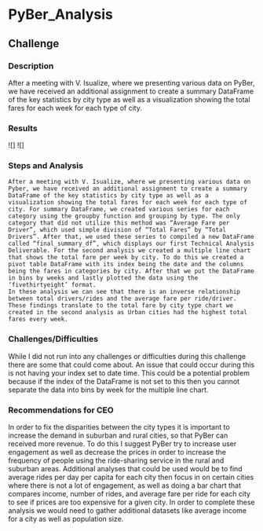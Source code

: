 # PyBer_Analysis
## Challenge

### Description 
  After a meeting with V. Isualize, where we presenting various data on PyBer, we have received an additional assignment to create a summary DataFrame of the key statistics by city type as well as a visualization showing the total fares for each week for each type of city. 

### Results
![]
![] 

### Steps and Analysis
	After a meeting with V. Isualize, where we presenting various data on Pyber, we have received an additional assignment to create a summary DataFrame of the key statistics by city type as well as a visualization showing the total fares for each week for each type of city. For summary DataFrame, we created various series for each category using the groupby function and grouping by type. The only category that did not utilize this method was “Average Fare per Driver”, which used simple division of “Total Fares” by “Total Drivers”. After that, we used these series to compiled a new DataFrame called “final_summary_df”, which displays our first Technical Analysis Deliverable. For the second analysis we created a multiple line chart that shows the total fare per week by city. To do this we created a pivot table DataFrame with its index being the date and the columns being the fares in categories by city. After that we put the DataFrame in bins by weeks and lastly plotted the data using the ‘fivethirtyeight’ format. 
	In these analysis we can see that there is an inverse relationship between total drivers/rides and the average fare per ride/driver. These findings translate to the total fare by city type chart we created in the second analysis as Urban cities had the highest total fares every week. 
  
### Challenges/Difficulties
  While I did not run into any challenges or difficulties during this challenge there are some that could come about.  An issue that could occur during this is not having your index set to date time. This could be a potential problem because if the index of the DataFrame is not set to this then you cannot separate the data into bins by week for the multiple line chart. 

### Recommendations for CEO
  In order to fix the disparities between the city types it is important to increase the demand in suburban and rural cities, so that PyBer can received more revenue. To do this I suggest PyBer try to increase user engagement as well as decrease the prices in order to increase the frequency of people using the ride-sharing service in the rural and suburban areas. Additional analyses that could be used would be to find average rides per day per capita for each city then focus in on certain cities where there is not a lot of engagement, as well as doing a bar chart that compares income, number of rides, and average fare per ride for each city to see if prices are too expensive for a given city. In order to complete these analysis we would need to gather additional datasets like average income for a city as well as population size. 
